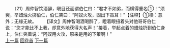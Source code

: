 　　（21）周仲智饮酒醉，瞋目还面谓伯仁曰：“君才不如弟，而横得重名①！”须臾，举蜡烛火掷伯仁，伯仁笑曰：“阿奴火攻，固出下策耳！”【注释】①横：意外；无缘无故。
　　【译文】周仲智喝酒喝醉了，瞪着眼扭着头对他哥哥伯仁说：“您才能比不上我，却意外地获得大名声！”接着，举起点着的蜡烛扔到伯仁身上，伯仁笑着说：“阿奴用火攻，原来是用的下策啊！”
<br>[上一篇](06_20) [回卷首](06_00) [下一篇](06_22)
